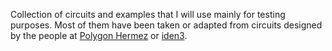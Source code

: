 Collection of circuits and examples that I will use mainly for testing purposes. Most of them have been taken or adapted from circuits designed by the people at [Polygon Hermez](https://github.com/hermeznetwork/circuits) or [iden3](https://github.com/iden3/circomlib).